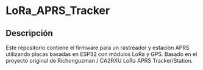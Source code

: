 # LoRa_APRS_Tracker
## Descripción
Este repositorio contiene el firmware para un rastreador y estación APRS utilizando placas basadas en ESP32 con módulos LoRa y GPS. Basado en el proyecto original de Richonguzman / CA2RXU LoRa APRS Tracker/Station.
